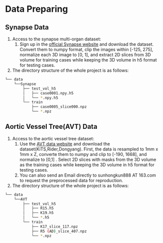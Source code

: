 # Data Preparing
## Synapse Data
1. Access to the synapse multi-organ dataset:
   1. Sign up in the [official Synapse website](https://www.synapse.org/#!Synapse:syn3193805/wiki/) and download the dataset. Convert them to numpy format, clip the images within [-125, 275], normalize each 3D image to [0, 1], and extract 2D slices from 3D volume for training cases while keeping the 3D volume in h5 format for testing cases.
2. The directory structure of the whole project is as follows:

```bash
└── data
    └──Synapse
        ├── test_vol_h5
        │   ├── case0001.npy.h5
        │   └── *.npy.h5
        └── train
            ├── case0005_slice000.npz
            └── *.npz
```

## Aortic Vessel Tree(AVT) Data
1. Access to the aortic vessel tree dataset:
   1. Use the [AVT data website](https://figshare.com/articles/dataset/Aortic_Vessel_Tree_AVT_CTA_Datasets_and_Segmentations/14806362) and download the dataset(KiTS,Rider,Dongyang). First, the data is resampled to 1mm x 1mm x Z, converte them to numpy and clip to [-190, 1668], and normalize to [0,1] . Select 2D slices with masks from the 3D volume as the training cases while keeping the 3D volume in h5 format for testing cases.
   2. You can also send an Email directly to sunhongkun888 AT 163.com to request the preprocessed data for reproduction.
2. The directory structure of the whole project is as follows:
```bash
└── data
    └──AVT
        ├── test_vol_h5
        │   ├── R15.h5
        │   ├── K19.h5
        │   └── *.h5
        └── train
            ├── K17_slice_117.npz
            ├── R5 (AD)_slice_407.npz
            └── *.npz
```

